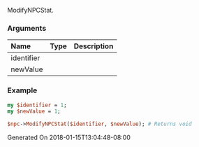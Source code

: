 ModifyNPCStat.
### Arguments
**Name**|**Type**|**Description**
:---|:---|:---
identifier||
newValue||

### Example

```perl
my $identifier = 1;
my $newValue = 1;

$npc->ModifyNPCStat($identifier, $newValue); # Returns void
```


Generated On 2018-01-15T13:04:48-08:00